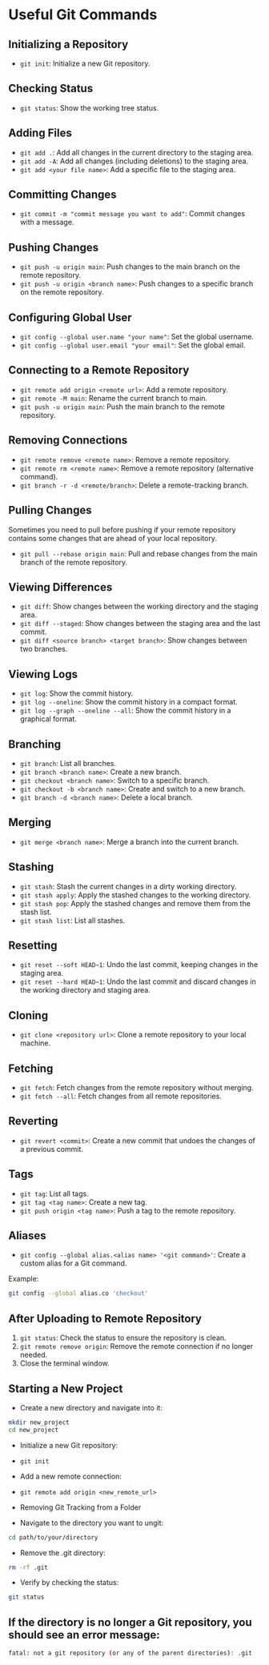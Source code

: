 # Useful Git Commands

## Initializing a Repository

- `git init`: Initialize a new Git repository.

## Checking Status

- `git status`: Show the working tree status.

## Adding Files

- `git add .`: Add all changes in the current directory to the staging area.
- `git add -A`: Add all changes (including deletions) to the staging area.
- `git add <your file name>`: Add a specific file to the staging area.

## Committing Changes

- `git commit -m "commit message you want to add"`: Commit changes with a message.

## Pushing Changes

- `git push -u origin main`: Push changes to the main branch on the remote repository.
- `git push -u origin <branch name>`: Push changes to a specific branch on the remote repository.

## Configuring Global User

- `git config --global user.name "your name"`: Set the global username.
- `git config --global user.email "your email"`: Set the global email.

## Connecting to a Remote Repository

- `git remote add origin <remote url>`: Add a remote repository.
- `git remote -M main`: Rename the current branch to main.
- `git push -u origin main`: Push the main branch to the remote repository.

## Removing Connections

- `git remote remove <remote name>`: Remove a remote repository.
- `git remote rm <remote name>`: Remove a remote repository (alternative command).
- `git branch -r -d <remote/branch>`: Delete a remote-tracking branch.

## Pulling Changes

Sometimes you need to pull before pushing if your remote repository contains some changes that are ahead of your local repository.

- `git pull --rebase origin main`: Pull and rebase changes from the main branch of the remote repository.

## Viewing Differences

- `git diff`: Show changes between the working directory and the staging area.
- `git diff --staged`: Show changes between the staging area and the last commit.
- `git diff <source branch> <target branch>`: Show changes between two branches.

## Viewing Logs

- `git log`: Show the commit history.
- `git log --oneline`: Show the commit history in a compact format.
- `git log --graph --oneline --all`: Show the commit history in a graphical format.

## Branching

- `git branch`: List all branches.
- `git branch <branch name>`: Create a new branch.
- `git checkout <branch name>`: Switch to a specific branch.
- `git checkout -b <branch name>`: Create and switch to a new branch.
- `git branch -d <branch name>`: Delete a local branch.

## Merging

- `git merge <branch name>`: Merge a branch into the current branch.

## Stashing

- `git stash`: Stash the current changes in a dirty working directory.
- `git stash apply`: Apply the stashed changes to the working directory.
- `git stash pop`: Apply the stashed changes and remove them from the stash list.
- `git stash list`: List all stashes.

## Resetting

- `git reset --soft HEAD~1`: Undo the last commit, keeping changes in the staging area.
- `git reset --hard HEAD~1`: Undo the last commit and discard changes in the working directory and staging area.

## Cloning

- `git clone <repository url>`: Clone a remote repository to your local machine.

## Fetching

- `git fetch`: Fetch changes from the remote repository without merging.
- `git fetch --all`: Fetch changes from all remote repositories.

## Reverting

- `git revert <commit>`: Create a new commit that undoes the changes of a previous commit.

## Tags

- `git tag`: List all tags.
- `git tag <tag name>`: Create a new tag.
- `git push origin <tag name>`: Push a tag to the remote repository.

## Aliases

- `git config --global alias.<alias name> '<git command>'`: Create a custom alias for a Git command.

Example:
```sh
git config --global alias.co 'checkout'
```


## After Uploading to Remote Repository
1. `git status`: Check the status to ensure the repository is clean.
2. `git remote remove origin`: Remove the remote connection if no longer needed.
3. Close the terminal window.

## Starting a New Project

- Create a new directory and navigate into it:
```sh
mkdir new_project
cd new_project
```

- Initialize a new Git repository:
- `git init`

- Add a new remote connection:
- `git remote add origin <new_remote_url>`


- Removing Git Tracking from a Folder
- Navigate to the directory you want to ungit:
```sh
cd path/to/your/directory
```

- Remove the .git directory:
```sh
rm -rf .git
```


- Verify by checking the status:
```sh
git status
```

## If the directory is no longer a Git repository, you should see an error message:
```sh
fatal: not a git repository (or any of the parent directories): .git
```
